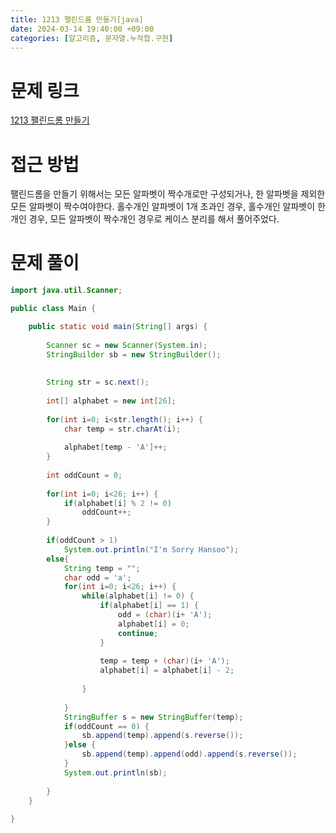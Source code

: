 ```yaml
---
title: 1213 팰린드롬 만들기[java]
date: 2024-03-14 19:40:00 +09:00
categories: [알고리즘, 문자열.누적합.구현]
---
```

# 문제 링크
[1213 팰린드롬 만들기](https://www.acmicpc.net/problem/1213)

# 접근 방법
팰린드롬을 만들기 위해서는 모든 알파벳이 짝수개로만 구성되거나, 한 알파벳을 제외한 모든 알파벳이 짝수여야한다. 홀수개인 알파벳이 1개 초과인 경우, 홀수개인 알파벳이 한개인 경우, 모든 알파벳이 짝수개인 경우로 케이스 분리를 해서 풀어주었다.
# 문제 풀이
```java
import java.util.Scanner;

public class Main {

	public static void main(String[] args) {
		
		Scanner sc = new Scanner(System.in);
		StringBuilder sb = new StringBuilder();
		
		
		String str = sc.next();
		
		int[] alphabet = new int[26];
		
		for(int i=0; i<str.length(); i++) {
			char temp = str.charAt(i);
			
			alphabet[temp - 'A']++;
		}
	
		int oddCount = 0;
		
		for(int i=0; i<26; i++) {
			if(alphabet[i] % 2 != 0)
				oddCount++;
		}
		
		if(oddCount > 1)
			System.out.println("I'm Sorry Hansoo");
		else{
			String temp = "";
			char odd = 'a';
			for(int i=0; i<26; i++) {
				while(alphabet[i] != 0) {
					if(alphabet[i] == 1) {
						odd = (char)(i+ 'A');
						alphabet[i] = 0;
						continue;
					}
						
					temp = temp + (char)(i+ 'A');
					alphabet[i] = alphabet[i] - 2;
					
				}
			
			}
			StringBuffer s = new StringBuffer(temp);
			if(oddCount == 0) {
				sb.append(temp).append(s.reverse());
			}else {
				sb.append(temp).append(odd).append(s.reverse());
			}
			System.out.println(sb);
			
		}
	}
	
}

```